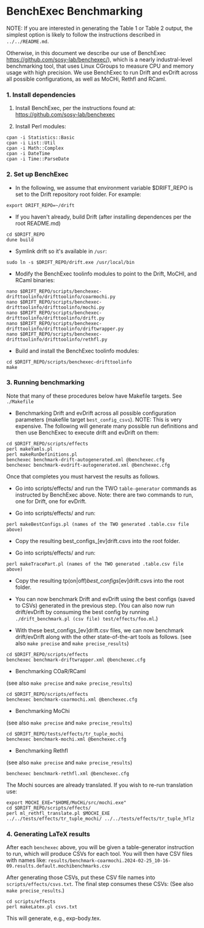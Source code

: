 # BenchExec Benchmarking

NOTE: If you are interested in generating the Table 1 or Table 2 output,
the simplest option is likely to follow the instructions described 
in `../../README.md`. 

Otherwise, in this document we describe our use of BenchExec
 https://github.com/sosy-lab/benchexec/), which is a nearly industral-level
benchmarking tool, that uses Linux CGroups to measure CPU and memory
usage with high precision. We use BenchExec to run Drift and evDrift across
all possible configurations, as well as MoCHi, Rethfl and RCaml.


### 1. Install dependencies

1. Install BenchExec, per the instructions found at:
https://github.com/sosy-lab/benchexec

2. Install Perl modules:

```
cpan -i Statistics::Basic
cpan -i List::Util
cpan -i Math::Complex
cpan -i DateTime
cpan -i Time::ParseDate
```

### 2. Set up BenchExec

* In the following, we assume that environment variable $DRIFT_REPO
is set to the Drift repository root folder. For example:
```
export DRIFT_REPO=~/drift
```

* If you haven't already, build Drift (after installing dependences per the root README.md)
```
cd $DRIFT_REPO
dune build
```

* Symlink drift so it's available in `/usr`:
```
sudo ln -s $DRIFT_REPO/drift.exe /usr/local/bin
```
* Modify the BenchExec toolinfo modules to point to the Drift, MoCHI, and RCaml binaries:
```
nano $DRIFT_REPO/scripts/benchexec-drifttoolinfo/drifttoolinfo/coarmochi.py
nano $DRIFT_REPO/scripts/benchexec-drifttoolinfo/drifttoolinfo/mochi.py
nano $DRIFT_REPO/scripts/benchexec-drifttoolinfo/drifttoolinfo/drift.py
nano $DRIFT_REPO/scripts/benchexec-drifttoolinfo/drifttoolinfo/driftwrapper.py
nano $DRIFT_REPO/scripts/benchexec-drifttoolinfo/drifttoolinfo/rethfl.py
```
* Build and install the BenchExec toolinfo modules:

```
cd $DRIFT_REPO/scripts/benchexec-drifttoolinfo
make
```

### 3. Running benchmarking

Note that many of these procedures below have Makefile targets. See `./Makefile`

* Benchmarking Drift and evDrift across all possible configuration parameters (makefile target `best_config_csvs`). NOTE: This is very expensive. The following
will generate many possible run definitions and then use BenchExec to
execute drift and evDrift on them:

```
cd $DRIFT_REPO/scripts/effects
perl makeYamls.pl
perl makeRunDefinitions.pl
benchexec benchmark-drift-autogenerated.xml @benchexec.cfg
benchexec benchmark-evdrift-autogenerated.xml @benchexec.cfg
```

Once that completes you must harvest the results as follows. 

* Go into scripts/effects/ and run the TWO `table-generator` commands 
as instructed by BenchExec above. Note: there are two commands to run,
one for Drift, one for evDrift.

* Go into scripts/effects/ and run:

```
perl makeBestConfigs.pl (names of the TWO generated .table.csv file above)
```

* Copy the resulting best_configs_[ev]drift.csvs into the root folder.

* Go into scripts/effects/ and run:

```
perl makeTracePart.pl (names of the TWO generated .table.csv file above)
```

* Copy the resulting tp(on|off)_best_configs_[ev]drift.csvs into the root folder.

* You can now benchmark Drift and evDrift using the best configs (saved to CSVs) generated in the previous step. (You can also now run drift/evDrift by consuming
the best config by running `./drift_benchmark.pl (csv file) test/effects/foo.ml`.)

* With these best_configs_[ev]drift.csv files, we can now benchmark drift/evDrift
along with the other state-of-the-art tools as follows.
(see also `make precise` and `make precise_results`)

```
cd $DRIFT_REPO/scripts/effects
benchexec benchmark-driftwrapper.xml @benchexec.cfg
```

* Benchmarking COaR/RCaml

(see also `make precise` and `make precise_results`)
```
cd $DRIFT_REPO/scripts/effects
benchexec benchmark-coarmochi.xml @benchexec.cfg
```

* Benchmarking MoChi

(see also `make precise` and `make precise_results`)

```
cd $DRIFT_REPO/tests/effects/tr_tuple_mochi
benchexec benchmark-mochi.xml @benchexec.cfg
```

* Benchmarking Rethfl

(see also `make precise` and `make precise_results`)
```
benchexec benchmark-rethfl.xml @benchexec.cfg
```

The Mochi sources are already translated. If you wish to re-run translation use:
```
export MOCHI_EXE="$HOME/MoCHi/src/mochi.exe"
cd $DRIFT_REPO/scripts/effects/
perl ml_rethfl_translate.pl $MOCHI_EXE ../../tests/effects/tr_tuple_mochi/ ../../tests/effects/tr_tuple_hflz
```
### 4. Generating LaTeX results

After each `benchexec` above, you will be given a table-generator instruction to
run, which will produce CSVs for each tool. You will then have CSV files with
names like: `results/benchmark-coarmochi.2024-02-25_10-16-09.results.default.mochibenchmarks.csv`

After generating those CSVs, put these CSV file names into `scripts/effects/csvs.txt`. The final step consumes these CSVs: (See also `make precise_results`.)


```
cd scripts/effects
perl makeLatex.pl csvs.txt
```

This will generate, e.g., exp-body.tex.

